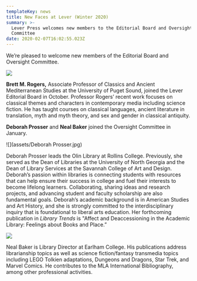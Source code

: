 ```yaml
---
templateKey: news
title: New Faces at Lever (Winter 2020)
summary: >-
  Lever Press welcomes new members to the Editorial Board and Oversight
  Committee
date: 2020-02-07T16:02:55.023Z
---
```

We’re pleased to welcome new members of the Editorial Board and Oversight Committee.



![](assets/brett-head-shot_resized.jpg)

**Brett M. Rogers,** Associate Professor of Classics and Ancient Mediterranean Studies at the University of Puget Sound, joined the Lever Editorial Board in October. Professor Rogers’ recent work focuses on classical themes and characters in contemporary media including science fiction. He has taught courses on classical languages, ancient literature in translation, myth and myth theory, and sex and gender in classical antiquity.



**Deborah Prosser** and **Neal Baker** joined the Oversight Committee in January.



![](assets/Deborah Prosser.jpg)

Deborah Prosser leads the Olin Library at Rollins College. Previously, she served as the Dean of Libraries at the University of North Georgia and the Dean of Library Services at the Savannah College of Art and Design. Deborah’s passion within libraries is connecting students with resources that can help ensure their success in college and fuel their interests to become lifelong learners. Collaborating, sharing ideas and research projects, and advancing student and faculty scholarship are also fundamental goals. Deborah’s academic background is in American Studies and Art History, and she is strongly committed to the interdisciplinary inquiry that is foundational to liberal arts education. Her forthcoming publication in *Library Trends* is "Affect and Deaccessioning in the Academic Library: Feelings about Books and Place.”



![](assets/neal_resized.jpg)

Neal Baker is Library Director at Earlham College. His publications address librarianship topics as well as science fiction/fantasy transmedia topics including LEGO Tolkien adaptations, Dungeons and Dragons, Star Trek, and Marvel Comics. He contributes to the MLA International Bibliography, among other professional activities.
